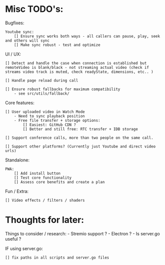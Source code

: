 # Misc TODO's:

Bugfixes:

    Youtube sync:
        [] Ensure sync works both ways - all callers can pause, play, seek and others will sync
        [] Make sync robust - test and optimize

UI / UX:

    [] Detect and handle the case when connection is established but remoteVideo is blank/black - not streaming actual video (check if streams video track is muted, check readyState, dimensions, etc.. )

    [] Handle page reload during call

    [] Ensure robust fallbacks for maximum compatibility
        - see src/utils/fallback/

Core features:

    [] User uploaded video in Watch Mode
        - Need to sync playback position
        - Free file transfer + storage options:
            [] Easiest: GitHub CDN ?
            [] Better and still free: RTC transfer + IDB storage

    [] Support conference calls, more than two people on the same call.

    [] Support other platforms? (Currently just Youtube and direct video urls)

Standalone:

    PWA:
        [] Add install button
        [] Test core functionality
        [] Assess core benefits and create a plan

Fun / Extra:

    [] Video effects / filters / shaders

# Thoughts for later:

Things to consider / research: - Stremio support ? - Electron ? - Is server.go useful ?

IF using server.go:

    [] fix paths in all scripts and server.go files
